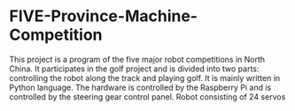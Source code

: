 # FIVE-Province-Machine-Competition
This project is a program of the five major robot competitions in North China. It participates in the golf project and is divided into two parts: controlling the robot along the track and playing golf. It is mainly written in Python language. The hardware is controlled by the Raspberry Pi and is controlled by the steering gear control panel. Robot consisting of 24 servos

